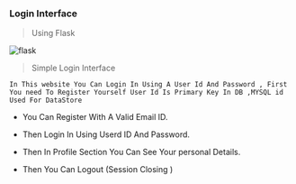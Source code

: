 ### Login Interface 

> Using Flask

![flask](https://user-images.githubusercontent.com/45923721/86233104-ecaa6300-bb62-11ea-9928-e67716f19c98.png)

> Simple Login Interface 

`In This website You Can Login In Using A User Id And Password , First You need To Register Yourself User Id Is Primary Key In DB ,MYSQL id Used For DataStore `

- You Can Register With A Valid Email ID. 

- Then Login In Using Userd ID And Password.

- Then In Profile Section You Can See Your personal Details.

- Then You Can Logout (Session Closing )  
